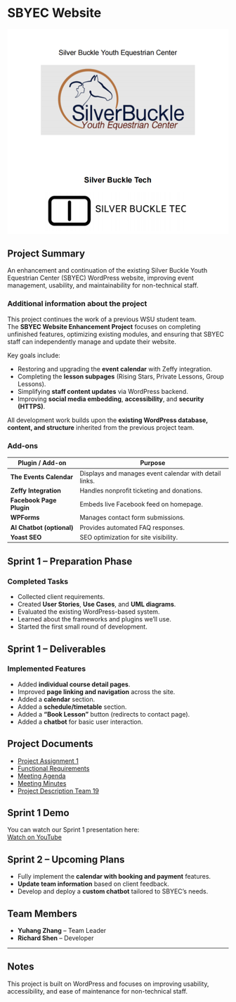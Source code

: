 # SBYEC Website

![SBYEC](https://raw.githubusercontent.com/ZY115/SBYEC/main/resources/1.42.16.png)


## Project Summary

An enhancement and continuation of the existing Silver Buckle Youth Equestrian Center (SBYEC) WordPress website, improving event management, usability, and maintainability for non-technical staff.

### Additional information about the project
This project continues the work of a previous WSU student team.  
The **SBYEC Website Enhancement Project** focuses on completing unfinished features, optimizing existing modules, and ensuring that SBYEC staff can independently manage and update their website.  

Key goals include:
- Restoring and upgrading the **event calendar** with Zeffy integration.  
- Completing the **lesson subpages** (Rising Stars, Private Lessons, Group Lessons).  
- Simplifying **staff content updates** via WordPress backend.  
- Improving **social media embedding**, **accessibility**, and **security (HTTPS)**.  

All development work builds upon the **existing WordPress database, content, and structure** inherited from the previous project team.


### Add-ons

| Plugin / Add-on | Purpose |
|------------------|----------|
| **The Events Calendar** | Displays and manages event calendar with detail links. |
| **Zeffy Integration** | Handles nonprofit ticketing and donations. |
| **Facebook Page Plugin** | Embeds live Facebook feed on homepage. |
| **WPForms** | Manages contact form submissions. |
| **AI Chatbot (optional)** | Provides automated FAQ responses. |
| **Yoast SEO** | SEO optimization for site visibility. |

## Sprint 1 – Preparation Phase

### Completed Tasks
- Collected client requirements.  
- Created **User Stories**, **Use Cases**, and **UML diagrams**.  
- Evaluated the existing WordPress-based system.  
- Learned about the frameworks and plugins we’ll use.  
- Started the first small round of development.


## Sprint 1 – Deliverables

### Implemented Features
- Added **individual course detail pages**.  
- Improved **page linking and navigation** across the site.  
- Added a **calendar** section.  
- Added a **schedule/timetable** section.  
- Added a **“Book Lesson”** button (redirects to contact page).  
- Added a **chatbot** for basic user interaction.

## Project Documents

- [Project Assignment 1](https://github.com/ZY115/SBYEC/blob/main/docs/Reports/Assignment%20Template.pdf)  
- [Functional Requirements](https://github.com/ZY115/SBYEC/blob/main/docs/Reports/Functional%20Requirements.pdf)
- [Meeting Agenda](https://github.com/ZY115/SBYEC/blob/main/docs/Reports/Meeting%20Agenda.pdf)
- [Meeting Minutes](https://github.com/ZY115/SBYEC/blob/main/docs/Reports/Meeting%20Minutes.pdf)
- [Project Description Team 19](https://github.com/ZY115/SBYEC/blob/main/docs/Reports/Project_Description_team19.pdf)

## Sprint 1 Demo
You can watch our Sprint 1 presentation here:  
[Watch on YouTube](https://youtu.be/OGq5JewZOqw)

## Sprint 2 – Upcoming Plans
- Fully implement the **calendar with booking and payment** features.  
- **Update team information** based on client feedback.  
- Develop and deploy a **custom chatbot** tailored to SBYEC’s needs.


## Team Members
- **Yuhang Zhang** – Team Leader  
- **Richard Shen** – Developer

---

## Notes
This project is built on WordPress and focuses on improving usability, accessibility, and ease of maintenance for non-technical staff.





